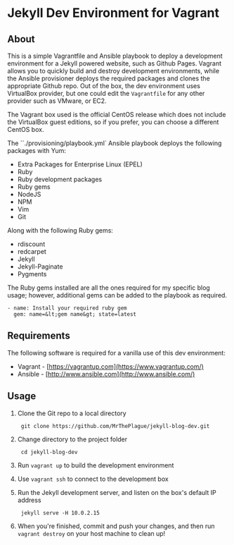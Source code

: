 # Jekyll Dev Environment for Vagrant

## About

This is a simple Vagrantfile and Ansible playbook to deploy a development environment for a Jekyll powered website, such as Github Pages. Vagrant allows you to quickly build and destroy development environments, while the Ansible provisioner deploys the required packages and clones the appropriate Github repo. Out of the box, the dev environment uses VirtualBox provider, but one could edit the <code>Vagrantfile</code> for any other provider such as VMware, or EC2.

The Vagrant box used is the official CentOS release which does not include the VirtualBox guest editions, so if you prefer, you can choose a different CentOS box.

The ``./provisioning/playbook.yml` Ansible playbook deploys the following packages with Yum:

* Extra Packages for Enterprise Linux (EPEL)
* Ruby
* Ruby development packages
* Ruby gems
* NodeJS
* NPM
* Vim
* Git

Along with the following Ruby gems:

* rdiscount
* redcarpet
* Jekyll
* Jekyll-Paginate
* Pygments

The Ruby gems installed are all the ones required for my specific blog usage; however, additional gems can be added to the playbook as required.

    - name: Install your required ruby gem
      gem: name=&lt;gem name&gt; state=latest

## Requirements

The following software is required for a vanilla use of this dev environment:

* Vagrant - [https://vagrantup.com](https://www.vagrantup.com/)
* Ansible - [http://www.ansible.com](http://www.ansible.com/)

## Usage

1. Clone the Git repo to a local directory

        git clone https://github.com/MrThePlague/jekyll-blog-dev.git

2. Change directory to the project folder

        cd jekyll-blog-dev

3. Run `vagrant up` to build the development environment

4. Use `vagrant ssh` to connect to the development box

5. Run the Jekyll development server, and listen on the box's default IP address

        jekyll serve -H 10.0.2.15

6. When you're finished, commit and push your changes, and then run `vagrant destroy` on your host machine to clean up!
